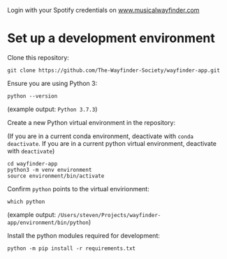 Login with your Spotify credentials on www.musicalwayfinder.com

# Set up a development environment

Clone this repository:

```
git clone https://github.com/The-Wayfinder-Society/wayfinder-app.git
```

Ensure you are using Python 3:

```
python --version
```
(example output: `Python 3.7.3`)

Create a new Python virtual environment in the repository:

(If you are in a current conda environment, deactivate with `conda deactivate`. If you are in a current python virtual environment, deactivate with `deactivate`)

```
cd wayfinder-app
python3 -m venv environment
source environment/bin/activate
```

Confirm `python` points to the virtual envirionment:
```
which python
```
(example output: `/Users/steven/Projects/wayfinder-app/environment/bin/python`)

Install the python modules required for development:
```
python -m pip install -r requirements.txt
```
